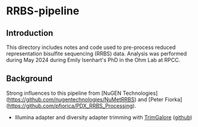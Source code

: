# RRBS-pipeline

## Introduction
This directory includes notes and code used to pre-process reduced representation bisulfite sequencing (RRBS) data. Analysis was performed during May 2024 during Emily Isenhart's PhD in the Ohm Lab at RPCC. 

## Background 
Strong influences to this pipeline from [NuGEN Technologies] (https://github.com/nugentechnologies/NuMetRRBS) and [Peter Fiorka] (https://github.com/pfiorica/PDX_RRBS_Processing). 

* Illumina adapter and diversity adapter trimming with [TrimGalore](https://www.bioinformatics.babraham.ac.uk/projects/trim_galore/) ([github](https://github.com/FelixKrueger/TrimGalore))
